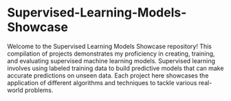 # Supervised-Learning-Models-Showcase
Welcome to the Supervised Learning Models Showcase repository! This compilation of projects demonstrates my proficiency in creating, training, and evaluating supervised machine learning models. Supervised learning involves using labeled training data to build predictive models that can make accurate predictions on unseen data. Each project here showcases the application of different algorithms and techniques to tackle various real-world problems.
